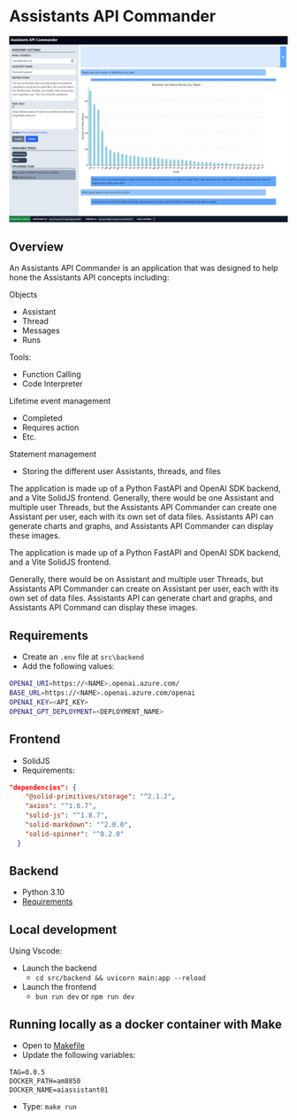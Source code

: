 # Assistants API Commander

![A screenshot of Assistants API Commander displaying a graph and some results](images/assistants-api-commander.png)

## Overview

An Assistants API Commander is an application that was designed to help hone the Assistants API concepts including:

Objects

- Assistant
- Thread
- Messages
- Runs

Tools:

- Function Calling
- Code Interpreter

Lifetime event management

- Completed
- Requires action
- Etc.

Statement management

- Storing the different user Assistants, threads, and files

The application is made up of a Python FastAPI and OpenAI SDK backend, and a Vite SolidJS frontend. Generally, there would be one Assistant and multiple user Threads, but the Assistants API Commander can create one Assistant per user, each with its own set of data files. Assistants API can generate charts and graphs, and Assistants API Commander can display these images.

The application is made up of a Python FastAPI and OpenAI SDK backend, and a Vite SolidJS frontend.

Generally, there would be on Assistant and multiple user Threads, but Assistants API Commander can create on Assistant per user, each with its own set of data files. Assistants API can generate chart and graphs, and Assistants API Command can display these images.

## Requirements

- Create an `.env` file at `src\backend`
- Add the following values:

```bash
OPENAI_URI=https://<NAME>.openai.azure.com/
BASE_URL=https://<NAME>.openai.azure.com/openai
OPENAI_KEY=<API_KEY>
OPENAI_GPT_DEPLOYMENT=<DEPLOYMENT_NAME>
```

## Frontend

- SolidJS
- Requirements:

```json
"dependencies": {
    "@solid-primitives/storage": "^2.1.2",
    "axios": "^1.6.7",
    "solid-js": "^1.8.7",
    "solid-markdown": "^2.0.0",
    "solid-spinner": "^0.2.0"
  }
```

## Backend

- Python 3.10
- [Requirements](src/backend/requirements.txt)

## Local development

Using Vscode:
- Launch the backend
  - `cd src/backend && uvicorn main:app --reload`
- Launch the frontend
  - `bun run dev` or `npm run dev`

## Running locally as a docker container with Make

- Open to [Makefile](Makefile)
- Update the following variables:
```text
TAG=0.0.5
DOCKER_PATH=am8850
DOCKER_NAME=aiassistant01
```

- Type: `make run`
